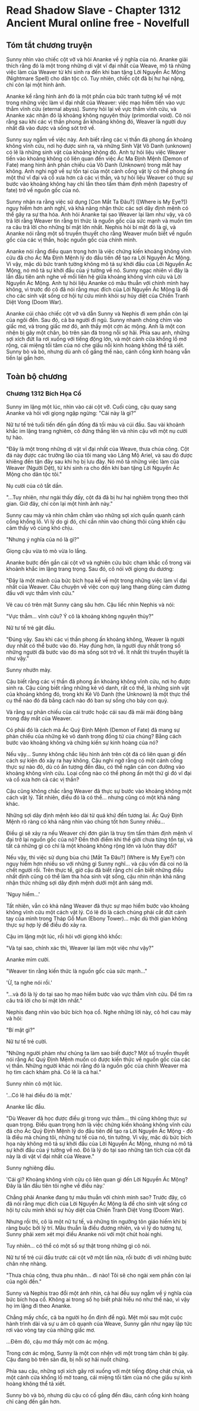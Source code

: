 # Read Shadow Slave - Chapter 1312 Ancient Mural online free - Novelfull

## Tóm tắt chương truyện

Sunny nhìn vào chiếc cột vỡ và hỏi Ananke về ý nghĩa của nó. Ananke giải thích rằng đó là một trong những di vật vĩ đại nhất của Weave, mô tả những việc làm của Weaver từ khi sinh ra đến khi ban tặng Lời Nguyền Ác Mộng (Nightmare Spell) cho dân tộc cô. Tuy nhiên, chiếc cột đã bị hư hại nặng, chỉ còn lại một hình ảnh.

Ananke kể rằng hình ảnh đó là một phần của bức tranh tường kể về một trong những việc làm vĩ đại nhất của Weaver: việc mạo hiểm tiến vào vực thẳm vĩnh cửu (eternal abyss). Sunny hỏi lại về vực thẳm vĩnh cửu, và Ananke xác nhận đó là khoảng không nguyên thủy (primordial void). Cô nói rằng sau khi các vị thần phong ấn khoảng không đó, Weaver là người duy nhất đã vào được và sống sót trở về.

Sunny suy ngẫm về việc này. Anh biết rằng các vị thần đã phong ấn khoảng không vĩnh cửu, nơi họ được sinh ra, và những Sinh Vật Vô Danh (unknown) có lẽ là những sinh vật của khoảng không đó. Anh tự hỏi liệu việc Weaver tiến vào khoảng không có liên quan đến việc Ác Ma Định Mệnh (Demon of Fate) mang hình ảnh phản chiếu của Vô Danh (Unknown) trong mắt hay không. Anh nghi ngờ về sự tồn tại của một cánh cổng vật lý có thể phong ấn một thứ vĩ đại và cổ xưa hơn cả các vị thần, và tự hỏi liệu Weaver có thực sự bước vào khoảng không hay chỉ lần theo tấm thảm định mệnh (tapestry of fate) trở về nguồn gốc của nó.

Sunny nhận ra rằng việc sử dụng [Con Mắt Ta Đâu?] ([Where is My Eye?]) nguy hiểm hơn anh nghĩ, và khả năng nhận thức các sợi dây định mệnh có thể gây ra sự tha hóa. Anh hỏi Ananke tại sao Weaver lại làm như vậy, và cô trả lời rằng Weaver tin rằng tri thức là nguồn gốc của sức mạnh và muốn tìm ra câu trả lời cho những bí mật lớn nhất. Nephis hỏi bí mật đó là gì, và Ananke nói rằng một số truyền thuyết cho rằng Weaver muốn biết về nguồn gốc của các vị thần, hoặc nguồn gốc của chính mình.

Ananke nói rằng điều quan trọng hơn là việc chứng kiến khoảng không vĩnh cửu đã cho Ác Ma Định Mệnh lý do đầu tiên để tạo ra Lời Nguyền Ác Mộng. Vì vậy, mặc dù bức tranh tường không mô tả sự khởi đầu của Lời Nguyền Ác Mộng, nó mô tả sự khởi đầu của ý tưởng về nó. Sunny ngạc nhiên vì đây là lần đầu tiên anh nghe về mối liên hệ giữa khoảng không vĩnh cửu và Lời Nguyền Ác Mộng. Anh tự hỏi liệu Ananke có mâu thuẫn với chính mình hay không, vì trước đó cô đã nói rằng mục đích của Lời Nguyền Ác Mộng là để cho các sinh vật sống cơ hội tự cứu mình khỏi sự hủy diệt của Chiến Tranh Diệt Vong (Doom War).

Ananke cúi chào chiếc cột vỡ và dẫn Sunny và Nephis đi xem phần còn lại của ngôi đền. Sau đó, cả ba người đi ngủ. Sunny nhanh chóng chìm vào giấc mơ, và trong giấc mơ đó, anh thấy một cơn ác mộng. Anh là một con nhện bị gãy một chân, bò trên sàn đá trong nỗi sợ hãi. Phía sau anh, những sợi xích đứt lìa rơi xuống với tiếng động lớn, và một cánh cửa khổng lồ mở rộng, cái miệng tối tăm của nó che giấu nỗi kinh hoàng không thể tả xiết. Sunny bò và bò, nhưng dù anh cố gắng thế nào, cánh cổng kinh hoàng vẫn tiến lại gần hơn.

## Toàn bộ chương

### Chương 1312 Bích Họa Cổ

Sunny im lặng một lúc, nhìn vào cái cột vỡ. Cuối cùng, cậu quay sang Ananke và hỏi với giọng ngập ngừng: "Cái này là gì?"

Nữ tư tế trẻ tuổi tiến đến gần đống đá tối màu và cúi đầu. Sau vài khoảnh khắc im lặng trang nghiêm, cô đứng thẳng lên và nhìn cậu với một nụ cười tự hào.

"Đây là một trong những di vật vĩ đại nhất của Weave, thưa chúa công. Cột đá này được các trưởng lão của tôi mang vào Lăng Mộ Ariel, và sau đó được khiêng đến tận đây sau khi họ bị lưu đày. Nó mô tả những việc làm của Weaver (Người Dệt), từ khi sinh ra cho đến khi ban tặng Lời Nguyền Ác Mộng cho dân tộc tôi."

Nụ cười của cô tắt dần.

"...Tuy nhiên, như ngài thấy đấy, cột đá đã bị hư hại nghiêm trọng theo thời gian. Giờ đây, chỉ còn lại một hình ảnh này."

Sunny cau mày và nhìn chằm chằm vào những sợi xích quấn quanh cánh cổng khổng lồ. Vì lý do gì đó, chỉ cần nhìn vào chúng thôi cũng khiến cậu cảm thấy vô cùng khó chịu.

"Nhưng ý nghĩa của nó là gì?"

Giọng cậu vừa tò mò vừa lo lắng.

Ananke bước đến gần cái cột vỡ và nghiên cứu bức chạm khắc cổ trong vài khoảnh khắc im lặng trang trọng. Sau đó, cô nói với giọng du dương:

"Đây là một mảnh của bức bích họa kể về một trong những việc làm vĩ đại nhất của Weaver. Câu chuyện về việc con quỷ lang thang dũng cảm đương đầu với vực thẳm vĩnh cửu."

Vẻ cau có trên mặt Sunny càng sâu hơn. Cậu liếc nhìn Nephis và nói:

"Vực thẳm... vĩnh cửu? Ý cô là khoảng không nguyên thủy?"

Nữ tư tế trẻ gật đầu.

"Đúng vậy. Sau khi các vị thần phong ấn khoảng không, Weaver là người duy nhất có thể bước vào đó. Hay đúng hơn, là người duy nhất trong số những người đã bước vào đó mà sống sót trở về. Ít nhất thì truyền thuyết là như vậy."

Sunny nhướn mày.

Cậu biết rằng các vị thần đã phong ấn khoảng không vĩnh cửu, nơi họ được sinh ra. Cậu cũng biết rằng những kẻ vô danh, rất có thể, là những sinh vật của khoảng không đó, trong khi Kẻ Vô Danh (the Unknown) là một thực thể cụ thể nào đó đã bằng cách nào đó ban sự sống cho bảy con quỷ.

Và rằng sự phản chiếu của cái trước hoặc cái sau đã mãi mãi đóng băng trong đáy mắt của Weaver.

Có phải đó là cách mà Ác Quỷ Định Mệnh (Demon of Fate) đã mang sự phản chiếu của những kẻ vô danh trong đồng tử của chúng? Bằng cách bước vào khoảng không và chứng kiến sự kinh hoàng của nó?

Nếu vậy... Sunny không chắc liệu hình ảnh trên cột đá có liên quan gì đến cách sự kiện đó xảy ra hay không. Cậu nghi ngờ rằng có một cánh cổng thực sự nào đó, dù có ấn tượng đến đâu, có thể ngăn cản con đường vào khoảng không vĩnh cửu. Loại cổng nào có thể phong ấn một thứ gì đó vĩ đại và cổ xưa hơn cả các vị thần?

Cậu cũng không chắc rằng Weaver đã thực sự bước vào khoảng không một cách vật lý. Tất nhiên, điều đó là có thể... nhưng cũng có một khả năng khác.

Những sợi dây định mệnh kéo dài từ quá khứ đến tương lai. Ác Quỷ Định Mệnh rõ ràng có khả năng nhìn vào chúng tốt hơn Sunny nhiều...

Điều gì sẽ xảy ra nếu Weaver chỉ đơn giản là truy tìm tấm thảm định mệnh vĩ đại trở lại nguồn gốc của nó? Đến thời điểm khi thế giới chưa từng tồn tại, và tất cả những gì có chỉ là một khoảng không rộng lớn và luôn thay đổi?

Nếu vậy, thì việc sử dụng bùa chú [Mắt Ta Đâu?] (Where is My Eye?) còn nguy hiểm hơn nhiều so với những gì Sunny nghĩ... và cậu vốn đã coi nó là chết người rồi. Trên thực tế, giờ cậu đã biết rằng chỉ cần biết những điều nhất định cũng có thể làm tha hóa sinh vật sống, cậu nhìn nhận khả năng nhận thức những sợi dây định mệnh dưới một ánh sáng mới.

'Nguy hiểm...'

Tất nhiên, vẫn có khả năng Weaver đã thực sự mạo hiểm bước vào khoảng không vĩnh cửu một cách vật lý. Có lẽ đó là cách chúng phải cắt đứt cánh tay của mình trong Tháp Gỗ Mun (Ebony Tower)... mặc dù thời gian không thực sự hợp lý để điều đó xảy ra.

Cậu im lặng một lúc, rồi hỏi với giọng khô khốc:

"Và tại sao, chính xác thì, Weaver lại làm một việc như vậy?"

Ananke mỉm cười.

"Weaver tin rằng kiến thức là nguồn gốc của sức mạnh..."

'Ừ, ta nghe nói rồi.'

"...và đó là lý do tại sao họ mạo hiểm bước vào vực thẳm vĩnh cửu. Để tìm ra câu trả lời cho bí mật lớn nhất."

Nephis đang nhìn vào bức bích họa cổ. Nghe những lời này, cô hơi cau mày và hỏi:

"Bí mật gì?"

Nữ tư tế trẻ cười.

"Những người phàm như chúng ta làm sao biết được? Một số truyền thuyết nói rằng Ác Quỷ Định Mệnh muốn có được kiến thức về nguồn gốc của các vị thần. Những người khác nói rằng đó là nguồn gốc của chính Weaver mà họ tìm cách khám phá. Có lẽ là cả hai."

Sunny nhìn cô một lúc.

'...Có lẽ hai điều đó là một.'

Ananke lắc đầu.

"Dù Weaver đã học được điều gì trong vực thẳm... thì cũng không thực sự quan trọng. Điều quan trọng hơn là việc chứng kiến khoảng không vĩnh cửu đã cho Ác Quỷ Định Mệnh lý do đầu tiên để tạo ra Lời Nguyền Ác Mộng - đó là điều mà chúng tôi, những tư tế của nó, tin tưởng. Vì vậy, mặc dù bức bích họa này không mô tả sự khởi đầu của Lời Nguyền Ác Mộng, nhưng nó mô tả sự khởi đầu của ý tưởng về nó. Đó là lý do tại sao những tàn tích của cột đá này là di vật vĩ đại nhất của Weave."

Sunny nghiêng đầu.

'Cái gì? Khoảng không vĩnh cửu có liên quan gì đến Lời Nguyền Ác Mộng? Đây là lần đầu tiên tôi nghe về điều này.'

Chẳng phải Ananke đang tự mâu thuẫn với chính mình sao? Trước đây, cô đã nói rằng mục đích của Lời Nguyền Ác Mộng là để cho sinh vật sống cơ hội tự cứu mình khỏi sự hủy diệt của Chiến Tranh Diệt Vong (Doom War).

Nhưng rồi thì, cô là một nữ tư tế, và những tín ngưỡng tôn giáo hiếm khi bị ràng buộc bởi lý trí. Mâu thuẫn là điều đương nhiên, và vì lý do tương tự, Sunny phải xem xét mọi điều Ananke nói với một chút hoài nghi.

Tuy nhiên... có thể có một số sự thật trong những gì cô nói.

Nữ tư tế trẻ cúi đầu trước cái cột vỡ một lần nữa, rồi bước đi với những bước chân nhẹ nhàng.

"Thưa chúa công, thưa phu nhân... đi nào! Tôi sẽ cho ngài xem phần còn lại của ngôi đền."

Sunny và Nephis trao đổi một ánh nhìn, cả hai đều suy ngẫm về ý nghĩa của bức bích họa cổ. Không ai trong số họ biết phải hiểu nó như thế nào, vì vậy họ im lặng đi theo Ananke.

Chẳng mấy chốc, cả ba người họ ổn định để ngủ. Mệt mỏi sau một cuộc hành trình dài và sự u ám cô quạnh của Weave, Sunny gần như ngay lập tức rơi vào vòng tay của những giấc mơ.

...Đêm đó, cậu mơ thấy một cơn ác mộng.

Trong cơn ác mộng, Sunny là một con nhện với một trong tám chân bị gãy. Cậu đang bò trên sàn đá, bị nỗi sợ hãi nuốt chửng.

Phía sau cậu, những sợi xích gãy rơi xuống với một tiếng động chát chúa, và một cánh cửa khổng lồ mở toang, cái miệng tối tăm của nó che giấu sự kinh hoàng không thể tả xiết.

Sunny bò và bò, nhưng dù cậu có cố gắng đến đâu, cánh cổng kinh hoàng chỉ càng đến gần hơn.